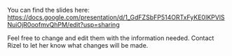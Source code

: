 You can find the slides here: https://docs.google.com/presentation/d/1_GdFZSbFP514ORTxFyKE0IKPVlSNuiOjR0oofmvQhPM/edit?usp=sharing

Feel free to change and edit them with the information needed. Contact Rizel to let her know what changes will be made.  

